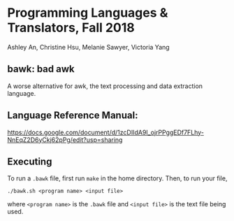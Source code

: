 # Programming Languages & Translators, Fall 2018
Ashley An, Christine Hsu, Melanie Sawyer, Victoria Yang


## bawk: bad awk
A worse alternative for awk, the text processing and data extraction language.

## Language Reference Manual:
https://docs.google.com/document/d/1zcDIIdA9I_ojrPPggEDf7FLhy-NnEqZ2D6yCkj62pPg/edit?usp=sharing

## Executing
To run a `.bawk` file, first run `make` in the home directory. Then, to run your file,

```
./bawk.sh <program name> <input file>
```
where `<program name>` is the `.bawk` file and `<input file>` is the text file being used.
